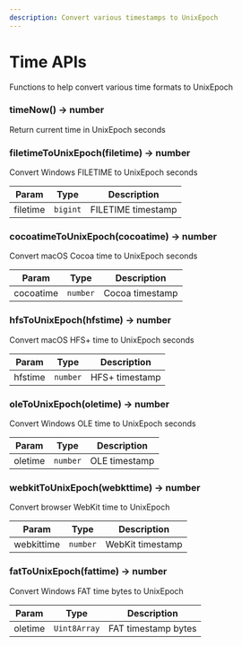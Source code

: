 ```yaml
---
description: Convert various timestamps to UnixEpoch
---
```


# Time APIs

Functions to help convert various time formats to UnixEpoch

### timeNow() -> number

Return current time in UnixEpoch seconds

### filetimeToUnixEpoch(filetime) -> number

Convert Windows FILETIME to UnixEpoch seconds

| Param    | Type     | Description        |
| -------- | -------- | ------------------ |
| filetime | `bigint` | FILETIME timestamp |

### cocoatimeToUnixEpoch(cocoatime) -> number

Convert macOS Cocoa time to UnixEpoch seconds

| Param     | Type     | Description     |
| --------- | -------- | --------------- |
| cocoatime | `number` | Cocoa timestamp |

### hfsToUnixEpoch(hfstime) -> number

Convert macOS HFS+ time to UnixEpoch seconds

| Param   | Type     | Description    |
| ------- | -------- | -------------- |
| hfstime | `number` | HFS+ timestamp |

### oleToUnixEpoch(oletime) -> number

Convert Windows OLE time to UnixEpoch seconds

| Param   | Type     | Description   |
| ------- | -------- | ------------- |
| oletime | `number` | OLE timestamp |

### webkitToUnixEpoch(webkttime) -> number

Convert browser WebKit time to UnixEpoch

| Param      | Type     | Description      |
| ---------- | -------- | ---------------- |
| webkittime | `number` | WebKit timestamp |

### fatToUnixEpoch(fattime) -> number

Convert Windows FAT time bytes to UnixEpoch

| Param   | Type         | Description         |
| ------- | ------------ | ------------------- |
| oletime | `Uint8Array` | FAT timestamp bytes |

